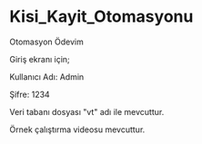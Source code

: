 # Kisi_Kayit_Otomasyonu
Otomasyon Ödevim

Giriş ekranı için;

Kullanıcı Adı: Admin

Şifre: 1234

Veri tabanı dosyası "vt" adı ile mevcuttur.

Örnek çalıştırma videosu mevcuttur.
